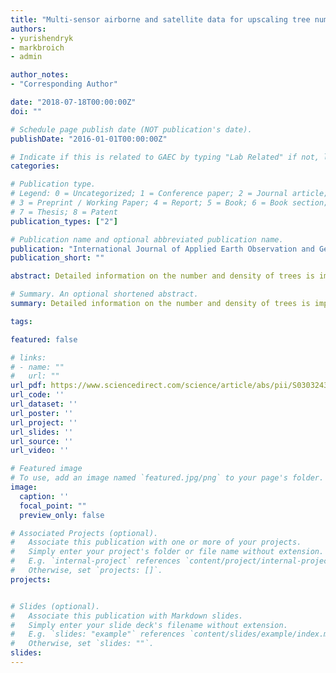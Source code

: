 ```yaml
---
title: "Multi-sensor airborne and satellite data for upscaling tree number information in a structurally complex eucalypt forest"
authors:
- yurishendryk
- markbroich
- admin

author_notes:
- "Corresponding Author"

date: "2018-07-18T00:00:00Z"
doi: ""

# Schedule page publish date (NOT publication's date).
publishDate: "2016-01-01T00:00:00Z"

# Indicate if this is related to GAEC by typing "Lab Related" if not, leave blank
categories: 

# Publication type.
# Legend: 0 = Uncategorized; 1 = Conference paper; 2 = Journal article;
# 3 = Preprint / Working Paper; 4 = Report; 5 = Book; 6 = Book section;
# 7 = Thesis; 8 = Patent
publication_types: ["2"]

# Publication name and optional abbreviated publication name.
publication: "International Journal of Applied Earth Observation and Geoinformation"
publication_short: ""

abstract: Detailed information on the number and density of trees is important for conservation and sustainable use of forest resources. In this respect, remote sensing technology is a reliable tool for deriving timely and fine-scale information on forest inventory attributes. However, to better predict and understand the functioning of the forest, fine-scale measures of tree number and density must be extrapolated to the forest plot or stand levels through upscaling. In this study, we compared and combined three sources of remotely sensed data, including low point density airborne laser scans (ALS), synthetic aperture radar (SAR) and very-high resolution WorldView-2 imagery to upscale the total number of trees to the plot level in a structurally complex eucalypt forest using random forest regression. We used information on number of trees previously derived from high point density ALS as training data for a random forest regressor and field inventory data for validation. Overall, our modelled estimates resulted in significant fits (p <  0.05) with goodness-of-fit (R2) of 0.61, but systematically underestimated tree numbers. The ALS predictor variables (e.g. canopy cover and height) were the best for estimating tree numbers (R2 = 0.48, nRMSE = 61%), as compared to WorldView-2 and SAR predictor variables (R2 < 0.35). Overall, the combined use of WorldView-2, ALS and SAR predictors for estimating tree numbers showed substantial improvement in R2 of up to 0.13 as compared to their individual use. Our findings demonstrate the potential of using low point density ALS, SAR and WorldView-2 imagery to upscale high point density ALS derived tree numbers at the plot level in a structurally complex eucalypt forest.

# Summary. An optional shortened abstract.
summary: Detailed information on the number and density of trees is important for conservation and sustainable use of forest resources. In this respect, remote sensing technology is a reliable tool for deriving timely and fine-scale information on forest inventory attributes. However, to better predict and understand the functioning of the forest, fine-scale measures of tree number and density must be extrapolated to the forest plot or stand levels through upscaling.

tags:

featured: false

# links:
# - name: ""
#   url: ""
url_pdf: https://www.sciencedirect.com/science/article/abs/pii/S0303243418303155
url_code: ''
url_dataset: ''
url_poster: ''
url_project: ''
url_slides: ''
url_source: ''
url_video: ''

# Featured image
# To use, add an image named `featured.jpg/png` to your page's folder. 
image:
  caption: ''
  focal_point: ""
  preview_only: false

# Associated Projects (optional).
#   Associate this publication with one or more of your projects.
#   Simply enter your project's folder or file name without extension.
#   E.g. `internal-project` references `content/project/internal-project/index.md`.
#   Otherwise, set `projects: []`.
projects: 


# Slides (optional).
#   Associate this publication with Markdown slides.
#   Simply enter your slide deck's filename without extension.
#   E.g. `slides: "example"` references `content/slides/example/index.md`.
#   Otherwise, set `slides: ""`.
slides:
---
```



